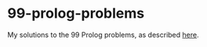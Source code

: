 # 99-prolog-problems

My solutions to the 99 Prolog problems, as described [here](https://www.ic.unicamp.br/~meidanis/courses/mc336/2009s2/prolog/problemas/).


